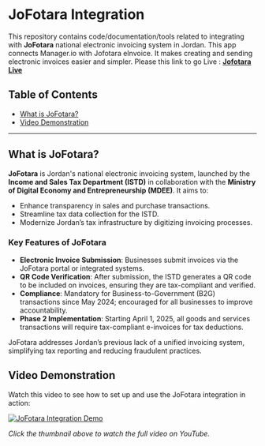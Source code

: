 # JoFotara Integration

This repository contains code/documentation/tools related to integrating with **JoFotara** national electronic invoicing system in Jordan. This app connects Manager.io with Jofotara eInvoice. It makes creating and sending electronic invoices easier and simpler.
Please this link  to go Live : **[Jofotara Live](https://jofotarago.azurewebsites.net/)**

## Table of Contents
- [What is JoFotara?](#what-is-jofotara)
- [Video Demonstration](#video-demonstration)

---

## What is JoFotara?

**JoFotara** is Jordan's national electronic invoicing system, launched by the **Income and Sales Tax Department (ISTD)** in collaboration with the **Ministry of Digital Economy and Entrepreneurship (MDEE)**. It aims to:
- Enhance transparency in sales and purchase transactions.
- Streamline tax data collection for the ISTD.
- Modernize Jordan’s tax infrastructure by digitizing invoicing processes.

### Key Features of JoFotara
- **Electronic Invoice Submission**: Businesses submit invoices via the JoFotara portal or integrated systems.
- **QR Code Verification**: After submission, the ISTD generates a QR code to be included on invoices, ensuring they are tax-compliant and verified.
- **Compliance**: Mandatory for Business-to-Government (B2G) transactions since May 2024; encouraged for all businesses to improve accountability.
- **Phase 2 Implementation**: Starting April 1, 2025, all goods and services transactions will require tax-compliant e-invoices for tax deductions.

JoFotara addresses Jordan’s previous lack of a unified invoicing system, simplifying tax reporting and reducing fraudulent practices.

## Video Demonstration

Watch this video to see how to set up and use the JoFotara integration in action:

[![JoFotara Integration Demo](https://img.youtube.com/vi/YOUR_VIDEO_ID/0.jpg)](https://www.youtube.com/watch?v=YOUR_VIDEO_ID)

*Click the thumbnail above to watch the full video on YouTube.*

